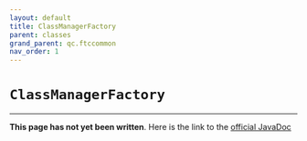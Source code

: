 ```yaml
---
layout: default
title: ClassManagerFactory
parent: classes
grand_parent: qc.ftccommon
nav_order: 1
---
```

# `ClassManagerFactory`
---
**This page has not yet been written**. Here is the link to the [official JavaDoc](https://ftctechnh.github.io/ftc_app/doc/javadoc/com/qualcomm/ftccommon/ClassManagerFactory.html)
        